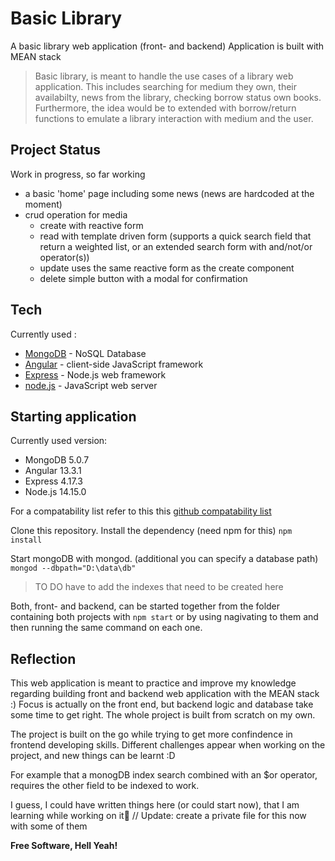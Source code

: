 # Basic Library
A basic library web application (front- and backend)
Application is built with MEAN stack

>Basic library, is meant to handle the use cases of a library web application. This includes searching for medium they own, their availabilty, news from the library, checking borrow status own books.
>Furthermore, the idea would be to extended with borrow/return functions to emulate a library interaction with medium and the user. 

## Project Status
Work in progress, so far working
- a basic 'home' page including some news (news are hardcoded at the moment)
- crud operation for media 
   - create with reactive form
   - read with template driven form (supports a quick search field that return a weighted list, or an extended search form with and/not/or operator(s))
   - update uses the same reactive form as the create component
   - delete simple button with a modal for confirmation



## Tech

Currently used :

- [MongoDB] - NoSQL Database
- [Angular] - client-side JavaScript framework
- [Express] - Node.js web framework
- [node.js] - JavaScript web server 

## Starting application
Currently used version:
- MongoDB 5.0.7
- Angular 13.3.1
- Express 4.17.3
- Node.js 14.15.0
 
For a compatability list refer to this this [github compatability list]

Clone this repository. Install the dependency (need npm for this)
``
npm install
``

Start mongoDB with mongod. (additional you can specify a database path)
``
mongod --dbpath="D:\data\db"
``

> TO DO
> have to add the indexes that need to be created here
>

Both, front- and backend, can be started together from the folder containing both projects with
``
npm start
``
or by using nagivating to them and then running the same command on each one.


## Reflection
This web application is meant to practice and improve my knowledge regarding building front and backend web application with the MEAN stack :)
Focus is actually on the front end, but backend logic and database take some time to get right. The whole project is built from scratch on my own.

The project is built on the go while trying to get more confindence in frontend developing skills.
Different challenges appear when working on the project, and new things can be learnt :D

For example that a monogDB index search combined with an $or operator, requires the other field to be indexed to work.


I guess, I could have written things here (or could start now), that I am learning while working on it🤔
// Update: create a private file for this now with some of them


<!---
## License

MIT
--->

**Free Software, Hell Yeah!**

[//]: # (These are reference links used in the body of this note and get stripped out when the markdown processor does its job. There is no need to format nicely because it shouldn't be seen. Thanks SO -  // created with https://dillinger.io/ // http://stackoverflow.com/questions/4823468/store-comments-in-markdown-syntax)

   [node.js]: <http://nodejs.org>
   [express]: <http://expressjs.com>
   [Angular]: <https://angular.io/>
   [MongoDB]: <https://www.mongodb.com/>
   [github compatability list]: <https://gist.github.com/LayZeeDK/c822cc812f75bb07b7c55d07ba2719b3>

